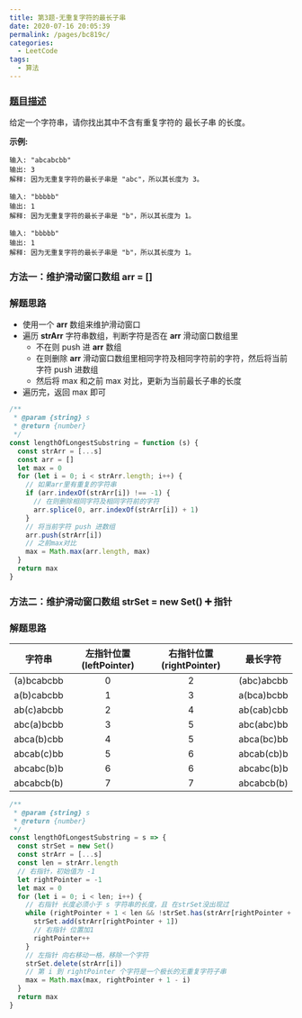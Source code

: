 ```yaml
---
title: 第3题-无重复字符的最长子串
date: 2020-07-16 20:05:39
permalink: /pages/bc819c/
categories:
  - LeetCode
tags:
  - 算法
---
```


### [题目描述](https://leetcode-cn.com/problems/longest-substring-without-repeating-characters/)

给定一个字符串，请你找出其中不含有重复字符的 最长子串 的长度。

<!-- more -->

**示例:**

```
输入: "abcabcbb"
输出: 3
解释: 因为无重复字符的最长子串是 "abc"，所以其长度为 3。
```

```
输入: "bbbbb"
输出: 1
解释: 因为无重复字符的最长子串是 "b"，所以其长度为 1。
```

```
输入: "bbbbb"
输出: 1
解释: 因为无重复字符的最长子串是 "b"，所以其长度为 1。
```

### 方法一：维护滑动窗口数组 arr = []

### 解题思路

- 使用一个 **arr** 数组来维护滑动窗口
- 遍历 **strArr** 字符串数组，判断字符是否在 **arr** 滑动窗口数组里
  - 不在则 push 进 **arr** 数组
  - 在则删除 **arr** 滑动窗口数组里相同字符及相同字符前的字符，然后将当前字符 push 进数组
  - 然后将 max 和之前 max 对比，更新为当前最长子串的长度
- 遍历完，返回 max 即可

```JavaScript
/**
 * @param {string} s
 * @return {number}
 */
const lengthOfLongestSubstring = function (s) {
  const strArr = [...s]
  const arr = []
  let max = 0
  for (let i = 0; i < strArr.length; i++) {
    // 如果arr里有重复的字符串
    if (arr.indexOf(strArr[i]) !== -1) {
      // 在则删除相同字符及相同字符前的字符
      arr.splice(0, arr.indexOf(strArr[i]) + 1)
    }
    // 将当前字符 push 进数组
    arr.push(strArr[i])
    // 之前max对比
    max = Math.max(arr.length, max)
  }
  return max
}
```

### 方法二：维护滑动窗口数组 strSet = new Set() ➕ 指针

### 解题思路

|   字符串   | 左指针位置(leftPointer) | 右指针位置(rightPointer) |  最长字符  |
| :--------: | :---------------------: | :----------------------: | :--------: |
| (a)bcabcbb |            0            |            2             | (abc)abcbb |
| a(b)cabcbb |            1            |            3             | a(bca)bcbb |
| ab(c)abcbb |            2            |            4             | ab(cab)cbb |
| abc(a)bcbb |            3            |            5             | abc(abc)bb |
| abca(b)cbb |            4            |            5             | abca(bc)bb |
| abcab(c)bb |            5            |            6             | abcab(cb)b |
| abcabc(b)b |            6            |            6             | abcabc(b)b |
| abcabcb(b) |            7            |            7             | abcabcb(b) |

```JavaScript
/**
 * @param {string} s
 * @return {number}
 */
const lengthOfLongestSubstring = s => {
  const strSet = new Set()
  const strArr = [...s]
  const len = strArr.length
  // 右指针，初始值为 -1
  let rightPointer = -1
  let max = 0
  for (let i = 0; i < len; i++) {
    // 右指针 长度必须小于 s 字符串的长度，且 在strSet没出现过
    while (rightPointer + 1 < len && !strSet.has(strArr[rightPointer + 1])) {
      strSet.add(strArr[rightPointer + 1])
      // 右指针 位置加1
      rightPointer++
    }
    // 左指针 向右移动一格，移除一个字符
    strSet.delete(strArr[i])
    // 第 i 到 rightPointer 个字符是一个极长的无重复字符子串
    max = Math.max(max, rightPointer + 1 - i)
  }
  return max
}
```
